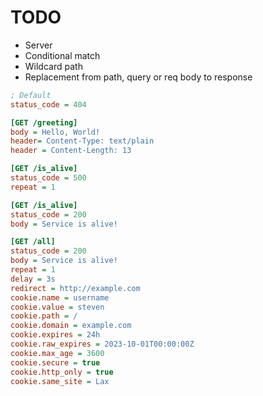 # TODO
* Server
* Conditional match
* Wildcard path
* Replacement from path, query or req body to response


```ini
; Default
status_code = 404

[GET /greeting]
body = Hello, World!
header= Content-Type: text/plain
header = Content-Length: 13

[GET /is_alive]
status_code = 500
repeat = 1

[GET /is_alive]
status_code = 200
body = Service is alive!

[GET /all]
status_code = 200
body = Service is alive!
repeat = 1
delay = 3s
redirect = http://example.com
cookie.name = username
cookie.value = steven
cookie.path = /
cookie.domain = example.com
cookie.expires = 24h
cookie.raw_expires = 2023-10-01T00:00:00Z
cookie.max_age = 3600
cookie.secure = true
cookie.http_only = true
cookie.same_site = Lax
```
